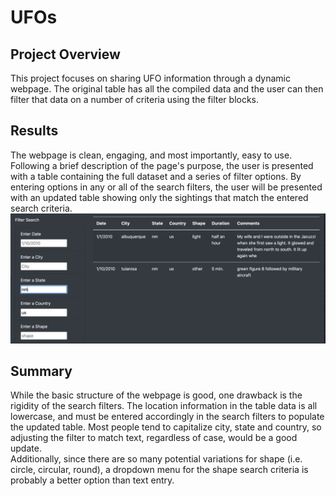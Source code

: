 # UFOs
## Project Overview
This project focuses on sharing UFO information through a dynamic webpage. The original table has all the compiled data and the user can then filter that data on a number of criteria using the filter blocks.
## Results
The webpage is clean, engaging, and most importantly, easy to use. Following a brief description of the page's purpose, the user is presented with a table containing the full dataset and a series of filter options. By entering options in any or all of the search filters, the user will be presented with an updated table showing only the sightings that match the entered search criteria. <br>![Search Screenshot](/static/images/ScreenShot.png)
## Summary
While the basic structure of the webpage is good, one drawback is the rigidity of the search filters. The location information in the table data is all lowercase, and must be entered accordingly in the search filters to populate the updated table. Most people tend to capitalize city, state and country, so adjusting the filter to match text, regardless of case, would be a good update.<br> Additionally, since there are so many potential variations for shape (i.e. circle, circular, round), a dropdown menu for the shape search criteria is probably a better option than text entry.
